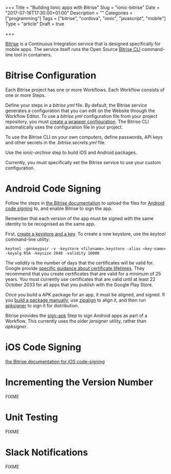 +++
Title = "Building Ionic apps with Bitrise"
Slug = "ionic-bitrise"
Date = "2017-07-16T17:30:00+01:00"
Description = ""
Categories = ["programming"]
Tags = ["bitrise", "cordova", "ionic", "javascript", "mobile"]
Type = "article"
Draft = true

+++

[Bitrise](https://www.bitrise.io) is a Continuous Integration service that is
designed specifically for mobile apps. The service itself runs the Open Source
[Bitrise CLI](https://www.bitrise.io/cli) command-line tool in containers.

<!--more-->

# Bitrise Configuration

Each Bitrise project has one or more Workflows. Each Workflow consists of one or more Steps.

Define your steps in a *bitrise.yml* file. By default, the Bitrise service
generates a configuration that you can edit on the Website through the Workflow
Editor. To use a *bitrise.yml* configuration file from your project repository,
you must [create a wrapper configuration](http://devcenter.bitrise.io/tips-and-tricks/use-bitrise-yml-from-repository/).
The Bitrise CLI automatically uses the configuration file in your project.

To use the Bitrise CLI on your own computers, define passwords, API keys and
other secrets in the *.bitrise.secrets.yml* file.

Use the *ionic-archive* step to build iOS and Android packages.

Currently, you must specifically set the Bitrise service to use your custom
configuration.

# Android Code Signing

Follow the steps in [the Bitrise documentation](http://devcenter.bitrise.io/android/code-signing) to upload the files for [Android code signing](https://developer.android.com/studio/publish/app-signing.html) to, and
enable Bitrise to sign the app.

Remember that each version of the app must be signed with the same identity to
be recognised as the same app.

First, [create a keystore and a key](https://developer.android.com/studio/publish/app-signing.html#generate-key).
To create a new keystore, use the *keytool* command-line utility:

    keytool -genkeypair -v -keystore <filename>.keystore -alias <key-name> -keyalg RSA -keysize 2048 -validity 10000

The *validity* is the number of days that the certificates will be valid for.
Google provide [specific guidance about certificate lifetimes](https://developer.android.com/studio/publish/app-signing.html#considerations).
They recommend that you create certificates that are valid for a minimum of 25
years. You must currently use certificates that are valid until at least 22
October 2033 for all apps that you publish with the Google Play Store.

Once you build a APK package for an app, it must be aligned, and signed. If
you [build a package manually](https://developer.android.com/studio/publish/app-signing.html#signing-manually), use
[zipalign](https://developer.android.com/studio/command-line/zipalign.html) to
align it, and then run
[apksigner](https://developer.android.com/studio/command-line/apksigner.html) to
sign it for distribution.

Bitrise provides the
[sign-apk](https://github.com/bitrise-steplib/steps-sign-apk) Step to sign
Android apps as part of a Workflow. This currently uses the older *jarsigner*
utility, rather than *apksigner*.

# iOS Code Signing

[the Bitrise documentation for iOS code-signing](http://devcenter.bitrise.io/ios/code-signing/)

# Incrementing the Version Number

FIXME

# Unit Testing

FIXME

# Slack Notifications

FIXME
